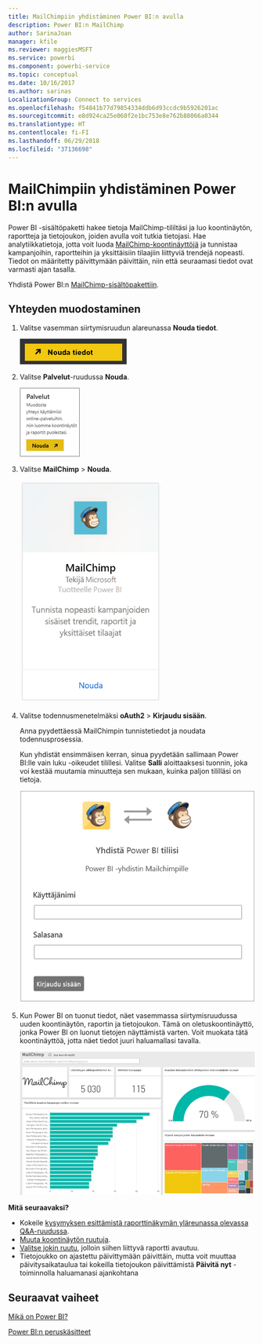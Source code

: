 ```yaml
---
title: MailChimpiin yhdistäminen Power BI:n avulla
description: Power BI:n MailChimp
author: SarinaJoan
manager: kfile
ms.reviewer: maggiesMSFT
ms.service: powerbi
ms.component: powerbi-service
ms.topic: conceptual
ms.date: 10/16/2017
ms.author: sarinas
LocalizationGroup: Connect to services
ms.openlocfilehash: f54841b77d79854334ddb6d93ccdc9b5926201ac
ms.sourcegitcommit: e8d924ca25e060f2e1bc753e8e762b88066a0344
ms.translationtype: HT
ms.contentlocale: fi-FI
ms.lasthandoff: 06/29/2018
ms.locfileid: "37136698"
---
```

# <a name="connect-to-mailchimp-with-power-bi"></a>MailChimpiin yhdistäminen Power BI:n avulla
Power BI -sisältöpaketti hakee tietoja MailChimp-tililtäsi ja luo koontinäytön, raportteja ja tietojoukon, joiden avulla voit tutkia tietojasi. Hae analytiikkatietoja, jotta voit luoda [MailChimp-koontinäyttöjä](https://powerbi.microsoft.com/integrations/mailchimp) ja tunnistaa kampanjoihin, raportteihin ja yksittäisiin tilaajiin liittyviä trendejä nopeasti. Tiedot on määritetty päivittymään päivittäin, niin että seuraamasi tiedot ovat varmasti ajan tasalla.

Yhdistä Power BI:n [MailChimp-sisältöpakettiin](https://app.powerbi.com/getdata/services/mailchimp).

## <a name="how-to-connect"></a>Yhteyden muodostaminen
1. Valitse vasemman siirtymisruudun alareunassa **Nouda tiedot**.
   
    ![](media/service-connect-to-mailchimp/pbi_getdata.png)
2. Valitse **Palvelut**-ruudussa **Nouda**.
   
   ![](media/service-connect-to-mailchimp/pbi_getservices.png)
3. Valitse **MailChimp** \> **Nouda**.
   
   ![](media/service-connect-to-mailchimp/mailchimp.png)
4. Valitse todennusmenetelmäksi **oAuth2** \> **Kirjaudu sisään**.
   
    Anna pyydettäessä MailChimpin tunnistetiedot ja noudata todennusprosessia.
   
    Kun yhdistät ensimmäisen kerran, sinua pyydetään sallimaan Power BI:lle vain luku -oikeudet tilillesi. Valitse **Salli** aloittaaksesi tuonnin, joka voi kestää muutamia minuutteja sen mukaan, kuinka paljon tililläsi on tietoja.
   
    ![](media/service-connect-to-mailchimp/allow.png)
5. Kun Power BI on tuonut tiedot, näet vasemmassa siirtymisruudussa uuden koontinäytön, raportin ja tietojoukon. Tämä on oletuskoontinäyttö, jonka Power BI on luonut tietojen näyttämistä varten. Voit muokata tätä koontinäyttöä, jotta näet tiedot juuri haluamallasi tavalla.
   
   ![](media/service-connect-to-mailchimp/pbi_mailchimpnewdash.png)

**Mitä seuraavaksi?**

* Kokeile [kysymyksen esittämistä raporttinäkymän yläreunassa olevassa Q&A-ruudussa](power-bi-q-and-a.md).
* [Muuta koontinäytön ruutuja](service-dashboard-edit-tile.md).
* [Valitse jokin ruutu](service-dashboard-tiles.md), jolloin siihen liittyvä raportti avautuu.
* Tietojoukko on ajastettu päivittymään päivittäin, mutta voit muuttaa päivitysaikataulua tai kokeilla tietojoukon päivittämistä **Päivitä nyt** -toiminnolla haluamanasi ajankohtana

## <a name="next-steps"></a>Seuraavat vaiheet
[Mikä on Power BI?](power-bi-overview.md)

[Power BI:n peruskäsitteet](service-basic-concepts.md)


